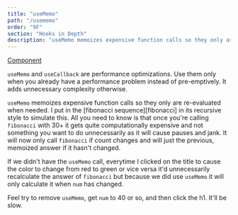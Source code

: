 ```yaml
---
title: "useMemo"
path: "/usememo"
order: "9F"
section: "Hooks in Depth"
description: "useMemo memoizes expensive function calls so they only are re-evaluated when needed."
---
```


[Component][memo]

`useMemo` and `useCallback` are performance optimizations. Use them only when you already have a performance problem instead of pre-emptively. It adds unnecessary complexity otherwise.

`useMemo` memoizes expensive function calls so they only are re-evaluated when needed. I put in the [fibonacci sequence][fibonacci] in its recursive style to simulate this. All you need to know is that once you're calling `fibonacci` with 30+ it gets quite computationally expensive and not something you want to do unnecessarily as it will cause pauses and jank. It will now only call `fibonacci` if count changes and will just the previous, memoized answer if it hasn't changed.

If we didn't have the `useMemo` call, everytime I clicked on the title to cause the color to change from red to green or vice versa it'd unnecessarily recalculate the answer of `fibonacci` but because we did use `useMemo` it will only calculate it when `num` has changed.

Feel try to remove `useMemo`, get `num` to 40 or so, and then click the h1. It'll be slow.

[memo]: https://codesandbox.io/s/github/btholt/react-hooks-examples/tree/master/?module=%2Fsrc%2FMemo.js
